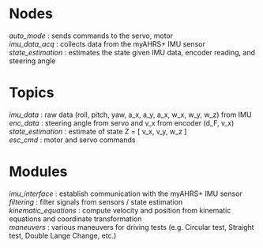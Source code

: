 # Nodes
*auto_mode*    		   : sends commands to the servo, motor <br />
*imu_data_acq*         : collects data from the myAHRS+ IMU sensor <br />
*state_estimation*     : estimates the state given IMU data, encoder reading, and steering angle <br />

# Topics 
*imu_data*             : raw data (roll, pitch, yaw, a_x, a_y, a_x, w_x, w_y, w_z) from IMU  <br />
*enc_data*             : steering angle from servo and v_x from encoder  (d_F, v_x) <br />
*state_estimation*     : estimate of state Z = [ v_x, v_y, w_z ] <br />
*esc_cmd* 			   : motor and servo commands

# Modules
*imu_interface*       : establish communication with the myAHRS+ IMU sensor <br />
*filtering*           : filter signals from sensors / state estimation  <br />
*kinematic_equations* : compute velocity and position from kinematic equations and coordinate transformation <br />
*maneuvers* 		  : various maneuvers for driving tests (e.g. Circular test, Straight test, Double Lange Change, etc.)